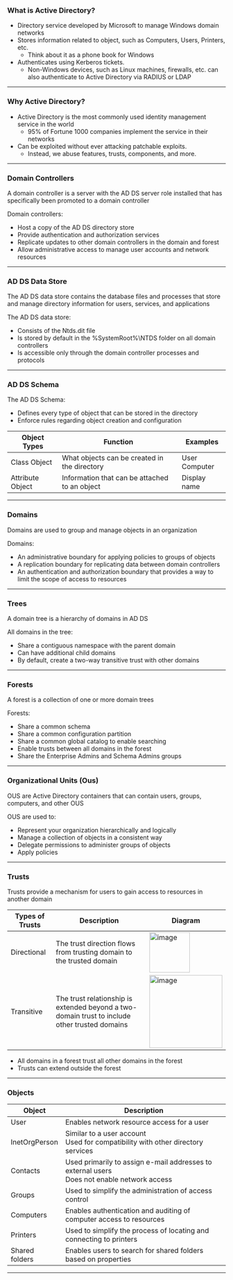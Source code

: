 ### What is Active Directory?


- Directory service developed by Microsoft to manage Windows domain networks
- Stores information related to object, such as Computers, Users, Printers, etc.
  - Think about it as a phone book for Windows
- Authenticates using Kerberos tickets.
  - Non-Windows devices, such as Linux machines, firewalls, etc. can also authenticate to Active Directory via RADIUS or LDAP

---

### Why Active Directory?

- Active Directory is the most commonly used identity management service in the world
  - 95% of Fortune 1000 companies implement the service in their networks
- Can be exploited without ever attacking patchable exploits.
  - Instead, we abuse features, trusts, components, and more.

---

### Domain Controllers

A domain controller is a server with the AD DS server role installed that has specifically been promoted to a domain controller

Domain controllers:
- Host a copy of the AD DS directory store
- Provide authentication and authorization services
- Replicate updates to other domain controllers in the domain and forest
- Allow administrative access to manage user accounts and network resources


---

### AD DS Data Store
The AD DS data store contains the database files and processes that store and manage directory information for users, services, and applications

The AD DS data store:
- Consists of the Ntds.dit file
- Is stored by default in the %SystemRoot%\NTDS folder on all domain controllers
- Is accessible only through the domain controller processes and protocols

---

### AD DS Schema

The AD DS Schema:

- Defines every type of object that can be stored in the directory
- Enforce rules regarding object creation and configuration


 | Object Types | Function | Examples |
|---|---|---|
| Class Object  | What objects can be created in the directory | User <br /> Computer |
|Attribute Object |Information that can be attached to an object | Display name |

---

### Domains

Domains are used to group and manage objects in an organization


Domains:
- An administrative boundary for applying policies to groups of objects
- A replication boundary for replicating data between domain controllers
- An authentication and authorization boundary that provides a way to limit the scope of access to resources

---

### Trees

A domain tree is a hierarchy of domains in AD DS

All domains in the tree:
- Share a contiguous namespace with the parent domain
- Can have additional child domains
- By default, create a two-way transitive trust with other domains

---

### Forests

A forest is a collection of one or more domain trees

Forests:
- Share a common schema
- Share a common configuration partition
- Share a common global catalog to enable searching
- Enable trusts between all domains in the forest
- Share the Enterprise Admins and Schema Admins groups

---

### Organizational Units (Ous)

OUS are Active Directory containers that can contain users, groups, computers, and other OUS

OUS are used to:
- Represent your organization hierarchically and logically
- Manage a collection of objects in a consistent way
- Delegate permissions to administer groups of objects
- Apply policies

---

### Trusts

Trusts provide a mechanism for users to gain access to resources in another domain

| Types of Trusts | Description | Diagram |
|------|-------|-----|
|  Directional   |  The trust direction flows from trusting domain to the trusted domain    |  <img width="93" alt="image" src="https://user-images.githubusercontent.com/79740895/202502616-b269191c-3a11-4ff5-a091-f22d3a567f07.png"> |
|  Transitive   |  The trust relationship is extended beyond a two-domain trust to include other trusted domains    | <img width="168" alt="image" src="https://user-images.githubusercontent.com/79740895/202502880-94fd1485-0c9f-43f0-971c-f42cac65b93f.png">      |

- All domains in a forest trust all other domains in the forest
- Trusts can extend outside the forest

---

### Objects

| Object | Description |
|------|------|
|User | Enables network resource access for a user |
| InetOrgPerson | Similar to a user account <br/> Used for compatibility with other directory services |
| Contacts | Used primarily to assign e-mail addresses to external users <br/> Does not enable network access |
| Groups | Used to simplify the administration of access control |
| Computers | Enables authentication and auditing of computer access to resources |
| Printers | Used to simplify the process of locating and connecting to printers |
| Shared folders | Enables users to search for shared folders based on properties |

---


